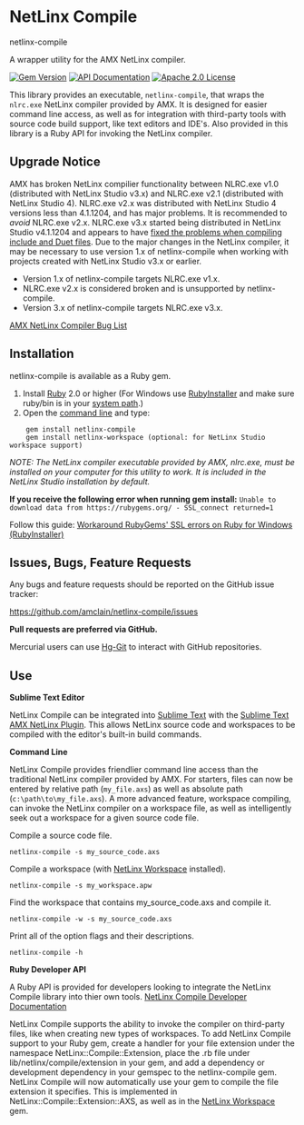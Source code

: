 # NetLinx Compile

netlinx-compile

A wrapper utility for the AMX NetLinx compiler.

[![Gem Version](https://badge.fury.io/rb/netlinx-compile.png)](http://badge.fury.io/rb/netlinx-compile)
[![API Documentation](https://img.shields.io/badge/docs-api-blue.svg)](http://www.rubydoc.info/gems/netlinx-compile)
[![Apache 2.0 License](https://img.shields.io/badge/license-Apache%202.0-yellowgreen.svg)](http://www.apache.org/licenses/LICENSE-2.0)

This library provides an executable, `netlinx-compile`, that wraps the `nlrc.exe`
NetLinx compiler provided by AMX. It is designed for easier command line access,
as well as for integration with third-party tools with source code build support,
like text editors and IDE's. Also provided in this library is a Ruby API for
invoking the NetLinx compiler.


## Upgrade Notice

AMX has broken NetLinx compilier functionality between NLRC.exe v1.0
(distributed with NetLinx Studio v3.x) and NLRC.exe v2.1 (distributed with
NetLinx Studio 4). NLRC.exe v2.x was distributed with NetLinx Studio 4 versions
less than 4.1.1204, and has major problems. It is recommended to *avoid*
NLRC.exe v2.x. NLRC.exe v3.x started being distributed in NetLinx Studio
v4.1.1204 and appears to have [fixed the problems when compiling include and
Duet files](https://github.com/amclain/netlinx-compile/issues/1). Due to the
major changes in the NetLinx compiler, it may be necessary to use version 1.x of
netlinx-compile when working with projects created with NetLinx Studio v3.x or
earlier.

* Version 1.x of netlinx-compile targets NLRC.exe v1.x.
* NLRC.exe v2.x is considered broken and is unsupported by netlinx-compile.
* Version 3.x of netlinx-compile targets NLRC.exe v3.x.

[AMX NetLinx Compiler Bug List](https://github.com/amclain/netlinx-compile/labels/amx%20bug%20-%20can't%20fix)


## Installation

netlinx-compile is available as a Ruby gem.

1. Install [Ruby](http://www.ruby-lang.org/en/downloads/) 2.0 or higher
(For Windows use [RubyInstaller](http://rubyinstaller.org/downloads/) and make
sure ruby/bin is in your [system path](http://www.computerhope.com/issues/ch000549.htm).)
2. Open the [command line](http://www.addictivetips.com/windows-tips/windows-7-elevated-command-prompt-in-context-menu/) and type:

``` text
    gem install netlinx-compile
    gem install netlinx-workspace (optional: for NetLinx Studio workspace support)
```

*NOTE: The NetLinx compiler executable provided by AMX, nlrc.exe, must be
installed on your computer for this utility to work. It is included in the
NetLinx Studio installation by default.*

**If you receive the following error when running gem install:**
`Unable to download data from https://rubygems.org/ - SSL_connect returned=1`

Follow this guide:
[Workaround RubyGems' SSL errors on Ruby for Windows (RubyInstaller)](https://gist.github.com/luislavena/f064211759ee0f806c88)


## Issues, Bugs, Feature Requests

Any bugs and feature requests should be reported on the GitHub issue tracker:

https://github.com/amclain/netlinx-compile/issues


**Pull requests are preferred via GitHub.**

Mercurial users can use [Hg-Git](http://hg-git.github.io/) to interact with
GitHub repositories.


## Use

**Sublime Text Editor**

NetLinx Compile can be integrated into [Sublime Text](http://www.sublimetext.com/3)
with the [Sublime Text AMX NetLinx Plugin](https://github.com/amclain/sublime-netlinx). This allows NetLinx source code and workspaces to be compiled with the editor's built-in build commands.


**Command Line**

NetLinx Compile provides friendlier command line access than the traditional
NetLinx compiler provided by AMX. For starters, files can now be entered by
relative path (`my_file.axs`) as well as absolute path (`c:\path\to\my_file.axs`).
A more advanced feature, workspace compiling, can invoke the NetLinx compiler on
a workspace file, as well as intelligently seek out a workspace for a given
source code file.


Compile a source code file.

    netlinx-compile -s my_source_code.axs
    
Compile a workspace (with [NetLinx Workspace](https://github.com/amclain/netlinx-workspace)
installed).

    netlinx-compile -s my_workspace.apw

Find the workspace that contains my_source_code.axs and compile it.

    netlinx-compile -w -s my_source_code.axs

Print all of the option flags and their descriptions.

    netlinx-compile -h


**Ruby Developer API**

A Ruby API is provided for developers looking to integrate the NetLinx Compile
library into thier own tools.
[NetLinx Compile Developer Documentation](http://rubydoc.info/gems/netlinx-compile/frames)

NetLinx Compile supports the ability to invoke the compiler on third-party
files, like when creating new types of workspaces. To add NetLinx Compile
support to your Ruby gem, create a handler for your file extension under the
namespace NetLinx::Compile::Extension, place the .rb file under
lib/netlinx/compile/extension in your gem, and add a dependency or development
dependency in your gemspec to the netlinx-compile gem. NetLinx Compile will now
automatically use your gem to compile the file extension it specifies. This is
implemented in NetLinx::Compile::Extension::AXS, as well as in the
[NetLinx Workspace](https://github.com/amclain/netlinx-workspace) gem.
